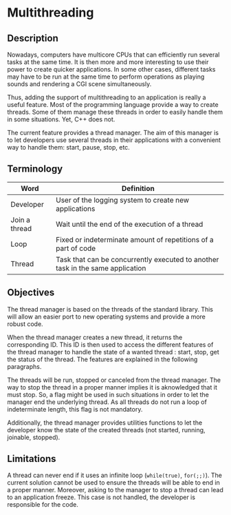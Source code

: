 # Multithreading

## Description
Nowadays, computers have multicore CPUs that can efficiently run several tasks at the same time. It is then more and more interesting to use their power to create quicker applications. In some other cases, different tasks may have to be run at the same time to perform operations as playing sounds and rendering a CGI scene simultaneously.

Thus, adding the support of multithreading to an application is really a useful feature. Most of the programming language provide a way to create threads. Some of them manage these threads in order to easily handle them in some situations.
Yet, C++ does not.

The current feature provides a thread manager. The aim of this manager is to let developers use several threads in their applications with a convenient way to handle them: start, pause, stop, etc.

## Terminology
| Word           | Definition                                                                          |
|----------------|-------------------------------------------------------------------------------------|
| Developer      | User of the logging system to create new applications                               |
| Join a thread  | Wait until the end of the execution of a thread                                     |
| Loop           | Fixed or indeterminate amount of repetitions of a part of code                      |
| Thread         | Task that can be concurrently executed to another task in the same application      |

## Objectives
The thread manager is based on the threads of the standard library. This will allow an easier port to new operating systems and provide a more robust code.

When the thread manager creates a new thread, it returns the corresponding ID. This ID is then used to access the different features of the thread manager to handle the state of a wanted thread : start, stop, get the status of the thread. The features are explained in the following paragraphs.

The threads will be run, stopped or canceled from the thread manager. The way to stop the thread in a proper manner implies it is aknowledged that it must stop. So, a flag might be used in such situations in order to let the manager end the underlying thread. As all threads do not run a loop of indeterminate length, this flag is not mandatory.

Additionally, the thread manager provides utilities functions to let the developer know the state of the created threads (not started, running, joinable, stopped).

## Limitations
A thread can never end if it uses an infinite loop (`while(true)`, `for(;;)`). The current solution cannot be used to ensure the threads will be able to end in a proper manner. Moreover, asking to the manager to stop a thread can lead to an application freeze. This case is not handled, the developer is responsible for the code.
